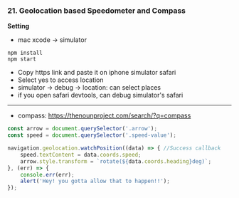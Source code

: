 ### 21. Geolocation based Speedometer and Compass  
**Setting**  
- mac xcode -> simulator
```
npm install
npm start
```
- Copy https link and paste it on iphone simulator safari
- Select yes to access location
- simulator -> debug -> location: can select places
- if you open safari devtools, can debug simulator's safari
---
- compass: https://thenounproject.com/search/?q=compass
```js
const arrow = document.querySelector('.arrow');
const speed = document.querySelector('.speed-value');

navigation.geolocation.watchPosition((data) => { //Success callback
    speed.textContent = data.coords.speed;
    arrow.style.transform = `rotate(${data.coords.heading}deg)`;
}, (err) => {
    console.err(err);
    alert('Hey! you gotta allow that to happen!!');
});
```
